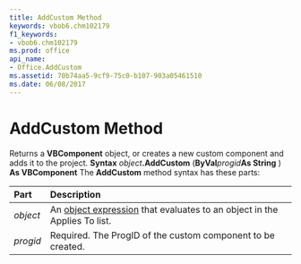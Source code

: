```yaml
---
title: AddCustom Method
keywords: vbob6.chm102179
f1_keywords:
- vbob6.chm102179
ms.prod: office
api_name:
- Office.AddCustom
ms.assetid: 70b74aa5-9cf9-75c0-b107-903a05461510
ms.date: 06/08/2017
---
```



# AddCustom Method



Returns a  **VBComponent** object, or creates a new custom component and adds it to the project.
 **Syntax**
 _object_**.AddCustom** (**ByVal**_progid_**As String** ) **As VBComponent**
The  **AddCustom** method syntax has these parts:


|**Part**|**Description**|
|:-----|:-----|
| _object_|An [object expression](vbe-glossary.md) that evaluates to an object in the Applies To list.|
| _progid_|Required. The ProgID of the custom component to be created.|

